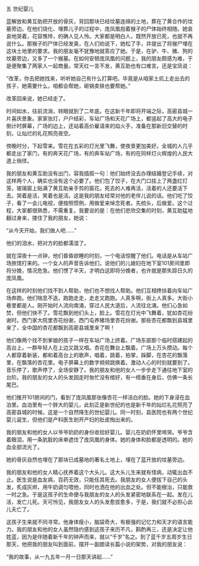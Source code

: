 五 世纪婴儿

蓝解放和黄互助把开放的骨灰，背回那块已经坟墓连绵的土地，葬在了黄合作的坟墓旁边。在他们烧化、埋葬儿子的过程中，庞凤凰抱着猴子的尸体始终相随。她哀哀地哭着，花容憔悴，的确人见人怜。大家都是明白人，既然开放已死，也就不再说什么。那猴子的尸体已经发臭，在人们劝说下，她松了手，并提出了将猴尸埋在这块土地里的要求。我的朋友毫不犹豫地就答应了她。于是，在驴、牛、猪、狗的坟墓旁边，又多了一个猴墓。在如何安顿庞凤凰的问题上，我的朋友颇感为难，于是便聚集了两家人一起商量。常天红一言不发，黄互助也有口难言。还是宝凤说：

“改革，你去把她找来，听听她自己有什么打算吧。毕竟是从咱家土炕上走出去的孩子，她需要什么，咱都会帮她，砸锅卖铁也要帮她。”

改革回来说，她已经走了。

时间如水，往前流淌，转眼就到了二年底。在这新千年即将开端之际，高密县城一片喜庆景象。家家张灯，户户结彩，车站广场和天花广场上，都竖起了高大的电子倒计时屏幕，广场的边上，还站着高价雇请来的焰火手，准备在那新旧交替的时刻，让灿烂的礼花照亮夜空。

傍晚时分，下起雪来。雪花在五彩的灯光里飞舞，使夜景更加美好。全城的人几乎都走出了家门，有的奔天花广场，有的奔车站广场，有的在同样灯火辉煌的人民大道上徜徉。

我的朋友和黄互助没有出门，容我插叙一句：他们始终没去办理结婚登记手续，对这样两个人，确实也没有这个必要了。他们包了饺子，在大门口挂上了两盏红灯笼，玻璃窗上贴满了黄互助亲手剪的窗花。死去的人难再活，活着的人还要活下去。哭着是活，笑着也是活。这是我的朋友经常对他的老伴儿说的话。他们吃了饺子，看了一会儿电视，便按照惯例，用做爱来悼念死者。先梳头，后做爱。这个过程，大家都很熟悉，不需重复。我要说的是：在他们悲欣交集的时刻，黄互助猛地翻过身来，搂住了我的朋友，她说：

“从今天开始，我们做人吧……”

他们的泪水，把对方的脸都濡湿了。

就在深夜十一点钟，他们昏昏欲睡的时刻，一个电话惊醒了他们。电话是从车站广场旅馆打来的。一个女人的声音告诉他们，说他们的儿媳妇在地下室101房间里即将分娩，情况危急。他们愣了半天，才明白这即将分娩者，也许就是那失踪日久的庞凤凰。

在这样的时刻他们找不到人帮助，他们也不想找人帮助。他们互相搀扶着向车站广场奔跑。他们喘息不迭，跑跑走走，走走又跑跑。人真多啊，街上人真多。大街小巷里都是人。刚开始时人流向南涌，穿过人民大道后，人流往北涌。他们心急如焚，但他们快不了。雪花飘到他们头上，脸上。雪花在灯光中飞舞着，犹如杏花纷谢时。西门家大院里杏花纷谢，西门屯养猪场里杏花纷谢。那些杏花都飘到县城里来了，全中国的杏花都飘到高密县城里来了啊！

他们像两个找不到爹娘的孩子一样在车站广场上挤着。广场东部那个临时搭建起的高台上，一群年轻人在上边又跳又唱。杏花在舞台上飘着。广场上万头攒动。每个人都穿着新装，都和着高台上的歌声，唱着，跳着，拍掌，跺脚，在杏花的飘落里，在飘落的杏花里。电子屏幕上的数字频频跳换着。激动人心的时刻就要到了。音乐停了，歌声停了，全场安静了。我的朋友和他的女人一步步走下通往地下室的台阶。我的朋友的女人的头发因走时匆忙没有绾好，有一绺垂在身后，仿佛一条长尾巴。

他们推开101房间的门，看到了庞凤凰那张像杏花一样洁白的脸。她的下身浸在血泊里。血泊里有一个胖大的婴儿，此刻正是新世纪的也是新千年的灿烂礼花照亮了高密县城的时候。这是一个自然降生的世纪婴儿。同一时刻，县医院也有两个世纪婴儿诞生，但他们是产科医生剖开产妇的肚皮掏出来的。

我的朋友和他的女人以爷爷奶奶的身份收拾好婴儿。婴儿在奶奶怀里啼哭。爷爷含着眼泪，用一条肮脏的床单遮住了庞凤凰的身体。她的身体和脸都是透明的。她的血全部流光了。

她的骨灰自然也埋在了那块已成墓地的著名土地上，埋在了蓝开放的坟墓旁边。

我的朋友和他的女人精心抚养着这个大头儿。这大头儿生来就有怪病，动辄出血不止。医生说是血友病，百药无效，只能任其死去。我朋友的女人便拔下自己的头发，炙成灰烬，用牛奶调匀喂他，同时也洒在他的出血之处。但不能根治，只能救一时之急。于是这孩子的生命便与我朋友的女人的头发紧密地联系在一起。发在儿活，发亡儿死。天可怜见，我朋友女人的头发愈拔愈多，于是，我们就不必担心此儿夭亡了。

这孩子生来就不同寻常。他身体瘦小，脑袋奇大，有极强的记忆力和天才的语言能力。我的朋友和他的女人虽然隐约感到这孩子来历不凡，斟酌再三，还是决定让他姓蓝，因为是伴随着新千年的钟声而来，就以“千岁”名之。到了蓝千岁五周岁生日那天，他把我的朋友叫到面前，摆开一副朗读长篇小说的架势，对我的朋友说：

“我的故事，从一九五年一月一日那天讲起……”